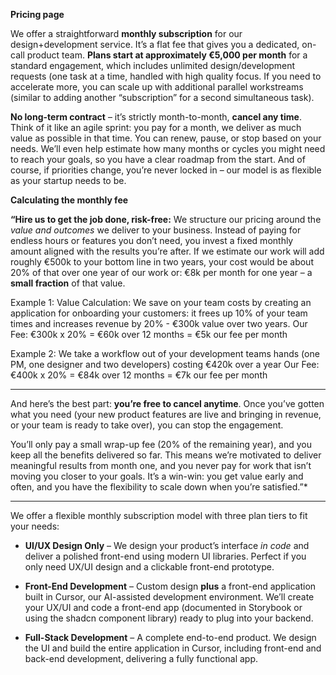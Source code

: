 
**Pricing page**

We offer a straightforward **monthly subscription** for our design+development service. It’s a flat fee that gives you a dedicated, on-call product team. **Plans start at approximately €5,000 per month** for a standard engagement, which includes unlimited design/development requests (one task at a time, handled with high quality focus. If you need to accelerate more, you can scale up with additional parallel workstreams (similar to adding another “subscription” for a second simultaneous task). 

**No long-term contract** – it’s strictly month-to-month, **cancel any time**. Think of it like an agile sprint: you pay for a month, we deliver as much value as possible in that time. You can renew, pause, or stop based on your needs. We’ll even help estimate how many months or cycles you might need to reach your goals, so you have a clear roadmap from the start. And of course, if priorities change, you’re never locked in – our model is as flexible as your startup needs to be.

**Calculating the monthly fee**

**“Hire us to get the job done, risk-free:** We structure our pricing around the _value and outcomes_ we deliver to your business. Instead of paying for endless hours or features you don’t need, you invest a fixed monthly amount aligned with the results you’re after. If we estimate our work will add roughly €500k to your bottom line in two years, your cost would be about 20% of that over one year of our work or: €8k per month for one year – a **small fraction** of that value.

Example 1: 
Value Calculation: 
We save on your team costs by creating an application for onboarding your customers: it frees up 10% of your team times and increases revenue by 20% - €300k value over two years. 
Our Fee: 
€300k x 20% = €60k 
over 12 months = €5k our fee per month 

Example 2: 
We take a workflow out of your development teams hands (one PM, one designer and two developers) costing €420k over a year 
Our Fee: 
€400k x 20% = €84k 
over 12 months = €7k our fee per month 

****

And here’s the best part: **you’re free to cancel anytime**. Once you’ve gotten what you need (your new product features are live and bringing in revenue, or your team is ready to take over), you can stop the engagement. 

You’ll only pay a small wrap-up fee (20% of the remaining year), and you keep all the benefits delivered so far. This means we’re motivated to deliver meaningful results from month one, and you never pay for work that isn’t moving you closer to your goals. It’s a win-win: you get value early and often, and you have the flexibility to scale down when you’re satisfied.”* 

---  

We offer a flexible monthly subscription model with three plan tiers to fit your needs:

- **UI/UX Design Only** – We design your product’s interface _in code_ and deliver a polished front-end using modern UI libraries. Perfect if you only need UX/UI design and a clickable front-end prototype.
    
- **Front-End Development** – Custom design **plus** a front-end application built in Cursor, our AI-assisted development environment. We’ll create your UX/UI and code a front-end app (documented in Storybook or using the shadcn component library) ready to plug into your backend.
    
- **Full-Stack Development** – A complete end-to-end product. We design the UI and build the entire application in Cursor, including front-end and back-end development, delivering a fully functional app.